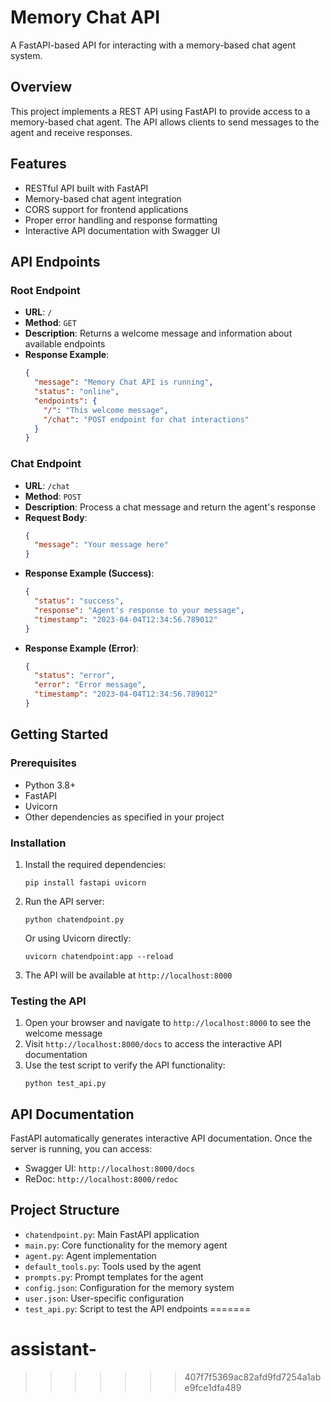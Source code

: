 # Memory Chat API

A FastAPI-based API for interacting with a memory-based chat agent system.

## Overview

This project implements a REST API using FastAPI to provide access to a memory-based chat agent. The API allows clients to send messages to the agent and receive responses.

## Features

- RESTful API built with FastAPI
- Memory-based chat agent integration
- CORS support for frontend applications
- Proper error handling and response formatting
- Interactive API documentation with Swagger UI

## API Endpoints

### Root Endpoint

- **URL**: `/`
- **Method**: `GET`
- **Description**: Returns a welcome message and information about available endpoints
- **Response Example**:
  ```json
  {
    "message": "Memory Chat API is running",
    "status": "online",
    "endpoints": {
      "/": "This welcome message",
      "/chat": "POST endpoint for chat interactions"
    }
  }
  ```

### Chat Endpoint

- **URL**: `/chat`
- **Method**: `POST`
- **Description**: Process a chat message and return the agent's response
- **Request Body**:
  ```json
  {
    "message": "Your message here"
  }
  ```
- **Response Example (Success)**:
  ```json
  {
    "status": "success",
    "response": "Agent's response to your message",
    "timestamp": "2023-04-04T12:34:56.789012"
  }
  ```
- **Response Example (Error)**:
  ```json
  {
    "status": "error",
    "error": "Error message",
    "timestamp": "2023-04-04T12:34:56.789012"
  }
  ```

## Getting Started

### Prerequisites

- Python 3.8+
- FastAPI
- Uvicorn
- Other dependencies as specified in your project

### Installation

1. Install the required dependencies:
   ```
   pip install fastapi uvicorn
   ```

2. Run the API server:
   ```
   python chatendpoint.py
   ```

   Or using Uvicorn directly:
   ```
   uvicorn chatendpoint:app --reload
   ```

3. The API will be available at `http://localhost:8000`

### Testing the API

1. Open your browser and navigate to `http://localhost:8000` to see the welcome message
2. Visit `http://localhost:8000/docs` to access the interactive API documentation
3. Use the test script to verify the API functionality:
   ```
   python test_api.py
   ```

## API Documentation

FastAPI automatically generates interactive API documentation. Once the server is running, you can access:

- Swagger UI: `http://localhost:8000/docs`
- ReDoc: `http://localhost:8000/redoc`

## Project Structure

- `chatendpoint.py`: Main FastAPI application
- `main.py`: Core functionality for the memory agent
- `agent.py`: Agent implementation
- `default_tools.py`: Tools used by the agent
- `prompts.py`: Prompt templates for the agent
- `config.json`: Configuration for the memory system
- `user.json`: User-specific configuration
- `test_api.py`: Script to test the API endpoints
=======
# assistant-
>>>>>>> 407f7f5369ac82afd9fd7254a1abe9fce1dfa489

